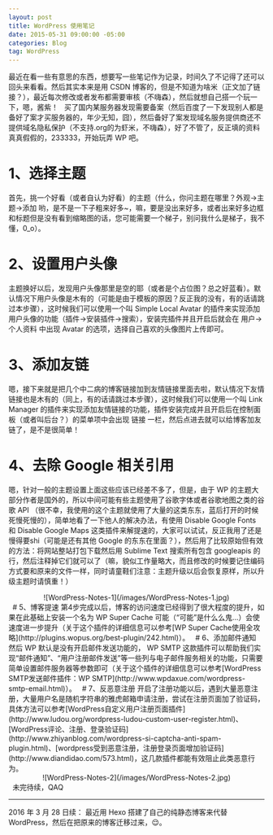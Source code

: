 ```yaml
---
layout: post
title: WordPress 使用笔记 
date: 2015-05-31 09:00:00 -05:00
categories: Blog
tag: WordPress
---
```


最近在看一些有意思的东西，想要写一些笔记作为记录，时间久了不记得了还可以回头来看看。然后其实本来是用 CSDN 博客的，但是不知道为啥米（正文加了链接？），最近每次修改或者发布都需要审核（不嗨森），然后就想自己搭一个玩一下，嗯，酱紫！
 
买了国内某服务器发现需要备案（然后百度了一下发现别人都是备好了案才买服务器的，年少无知，囧），然后备好了案发现域名服务提供商还不提供域名隐私保护（不支持.org的为虾米，不嗨森），好了不管了，反正填的资料真真假假的，233333，开始玩弄 WP 吧。
 
# 1、选择主题
首先，挑一个好看（或者自认为好看）的主题（什么，你问主题在哪里？外观->主题->添加 哟，是不是一下子粗来好多~，嘛，要是没出来好多，或者出来好多边框和标题但是没有看到缩略图的话，您可能需要一个梯子，别问我什么是梯子，我不懂，0_o）。
 
# 2、设置用户头像
主题换好以后，发现用户头像那里是空的耶（或者是个占位图？总之好蓝看）。默认情况下用户头像是木有的（可能是由于模板的原因？反正我的没有，有的话请跳过本步骤），这时候我们可以使用一个叫 Simple Local Avatar 的插件来实现添加用户头像的功能（插件->安装插件->搜索），安装完插件并且开启后就会在 用户->个人资料 中出现 Avatar 的选项，选择自己喜欢的头像图片上传即可。
 
# 3、添加友链
嗯，接下来就是把几个中二病的博客链接加到友情链接里面去啦，默认情况下友情链接也是木有的（同上，有的话请跳过本步骤），这时候我们可以使用一个叫 Link Manager 的插件来实现添加友情链接的功能，插件安装完成并且开启后在控制面板（或者叫后台？）的菜单项中会出现 链接 一栏，然后点进去就可以给博客加友链了，是不是很简单！
 
# 4、去除 Google 相关引用
嗯，针对一般的主题设置上面这些应该已经差不多了，但是，由于 WP 的主题大部分作者是国外的，所以中间可能有些主题使用了谷歌字体或者谷歌地图之类的谷歌 API （很不幸，我使用的这个主题就使用了大量的这类东东，蓝后打开的时候死慢死慢的），简单地看了一下他人的解决办法，有使用 Disable Google Fonts 和 Disable Google Maps 这类插件来解提速的，大家可以试试，反正我用了还是慢得要shi（可能是还有其他 Google 的东东在里面？），然后用了比较原始但有效的方法：将网站整站打包下载然后用 Sublime Text 搜索所有包含 googleapis 的行，然后注释掉它们就可以了（嘛，貌似工作量略大，而且修改的时候要记住编码方式要和原来的文件一样，同时请童鞋们注意：主题升级以后会恢复原样，所以升级主题时请慎重！）

<center>
![WordPress-Notes-1](/images/WordPress-Notes-1.jpg)
</center>
 
# 5、博客提速
第4步完成以后，博客的访问速度已经得到了很大程度的提升，如果在此基础上安装一个名为 WP Super Cache 可能（“可能”是什么么鬼…）会使速度进一步提升（关于这个插件的详细信息可以参考[WP Super Cache使用全攻略](http://plugins.wopus.org/best-plugin/242.html)）。
 
# 6、添加邮件通知
然后 WP 默认是没有开启邮件发送功能的， WP SMTP 这款插件可以帮助我们实现“邮件通知”、“用户注册邮件发送”等一些列与电子邮件服务相关的功能，只需要简单设置邮件服务器等参数即可（关于这个插件的详细信息可以参考[WordPress SMTP发送邮件插件：WP SMTP](http://www.wpdaxue.com/wordpress-smtp-email.html)）。
 
# 7、反恶意注册
开启了注册功能以后，遇到大量恶意注册，大量用户名是随机字符串的雅虎邮箱申请注册，尝试在注册页面加了验证码，具体方法可以参考[WordPress自定义用户注册页面插件](http://www.ludou.org/wordpress-ludou-custom-user-register.html)、[WordPress评论、注册、登录验证码](http://www.zhiyanblog.com/wordpress-si-captcha-anti-spam-plugin.html)、[wordpress受到恶意注册，注册登录页面增加验证码](http://www.diandidao.com/573.html)，这几款插件都能有效阻止此类恶意行为。

<center>
![WordPress-Notes-2](/images/WordPress-Notes-2.jpg)
</center>
 
未完待续，QAQ

---
2016 年 3 月 28 日续：
最近用 Hexo 搭建了自己的纯静态博客来代替 WordPress，然后在把原来的博客迁移过来，😌。
